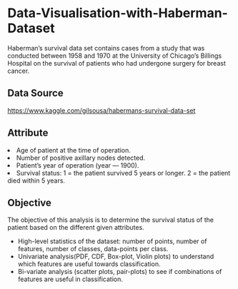# Data-Visualisation-with-Haberman-Dataset
Haberman’s survival data set contains cases from a study that was conducted between 1958 and 1970 at the University of Chicago’s Billings Hospital on the survival of patients who had undergone surgery for breast cancer.

## Data Source 
https://www.kaggle.com/gilsousa/habermans-survival-data-set

## Attribute
<li>Age of patient at the time of operation.
<li>Number of positive axillary nodes detected.
<li>Patient’s year of operation (year — 1900).
<li>Survival status:
    1 = the patient survived 5 years or longer.
    2 = the patient died within 5 years.

## Objective
The objective of this analysis is to determine the survival status of the patient based on the different given attributes.
<ul>
<li>High-level statistics of the dataset: number of points, number of features, number of classes, data-points per class.</li> 
<li>Univariate analysis(PDF, CDF, Box-plot, Violin plots) to understand which features are useful towards classification. </li>
<li>Bi-variate analysis (scatter plots, pair-plots) to see if combinations of features are useful in classification.</li>
